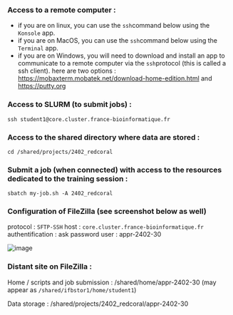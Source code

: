 ### Access to a remote computer :
 - if you are on linux, you can use the `ssh`command below using the `Konsole` app.
 - if you are on MacOS, you can use the `ssh`command below using the `Terminal` app.
 - if you are on Windows, you will need to download and install an app to communicate to a remote computer via the `ssh`protocol (this is called a ssh client). here are two options : https://mobaxterm.mobatek.net/download-home-edition.html and https://putty.org 

### Access to SLURM (to submit jobs) :

```
ssh student1@core.cluster.france-bioinformatique.fr
```

### Access to the shared directory where data are stored :

```
cd /shared/projects/2402_redcoral
```

### Submit a job (when connected) with access to the resources dedicated to the training session :

```
sbatch my-job.sh -A 2402_redcoral
```
### Configuration of FileZilla (see screenshot below as well)

protocol : `SFTP-SSH`
host : `core.cluster.france-bioinformatique.fr`
authentification : ask password
user : appr-2402-30

![image](https://github.com/ericpante/redcoral/assets/7203505/676f608e-3574-41ef-8d05-2aa9660843df)


### Distant site on FileZilla :

Home / scripts and job submission : /shared/home/appr-2402-30
(may appear as `/shared/ifbstor1/home/student1`)

Data storage : /shared/projects/2402_redcoral/appr-2402-30


